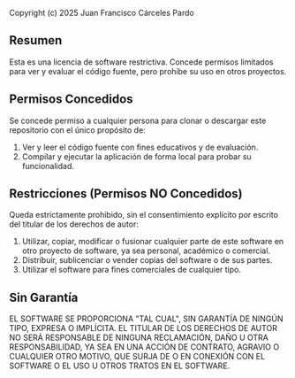 Copyright (c) 2025 Juan Francisco Cárceles Pardo

## Resumen

Esta es una licencia de software restrictiva. Concede permisos limitados para ver y evaluar el código fuente, pero prohíbe su uso en otros proyectos.

## Permisos Concedidos

Se concede permiso a cualquier persona para clonar o descargar este repositorio con el único propósito de:
1.  Ver y leer el código fuente con fines educativos y de evaluación.
2.  Compilar y ejecutar la aplicación de forma local para probar su funcionalidad.

## Restricciones (Permisos NO Concedidos)

Queda estrictamente prohibido, sin el consentimiento explícito por escrito del titular de los derechos de autor:
1.  Utilizar, copiar, modificar o fusionar cualquier parte de este software en otro proyecto de software, ya sea personal, académico o comercial.
2.  Distribuir, sublicenciar o vender copias del software o de sus partes.
3.  Utilizar el software para fines comerciales de cualquier tipo.

## Sin Garantía

EL SOFTWARE SE PROPORCIONA "TAL CUAL", SIN GARANTÍA DE NINGÚN TIPO, EXPRESA O IMPLÍCITA. EL TITULAR DE LOS DERECHOS DE AUTOR NO SERÁ RESPONSABLE DE NINGUNA RECLAMACIÓN, DAÑO U OTRA RESPONSABILIDAD, YA SEA EN UNA ACCIÓN DE CONTRATO, AGRAVIO O CUALQUIER OTRO MOTIVO, QUE SURJA DE O EN CONEXIÓN CON EL SOFTWARE O EL USO U OTROS TRATOS EN EL SOFTWARE.
